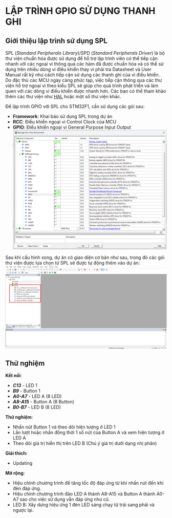# LẬP TRÌNH GPIO SỬ DỤNG THANH GHI
## Giới thiệu lập trình sử dụng SPL
SPL (_Standard Peripherals Library_)/SPD (_Standard Peripherals Driver_) là bộ thư viện chuẩn hóa được sử dụng để hỗ trợ lập trình viên có thể tiếp cận nhanh với các ngoại vi thông qua các hàm đã được chuẩn hóa và có thể sử dụng trên nhiều dòng vi điều khiển thay vì phải tra Datasheet và User Manual rất kỹ như cách tiếp cận sử dụng các thanh ghi của vi điều khiển. Do đặc thù các MCU ngày càng phức tạp, việc tiếp cận thông qua các thư viện hỗ trợ ngoại vi theo kiểu SPL sẽ giúp cho quá trình phát triển và làm quen với các dòng vi điều khiển được nhanh hơn. Các bạn có thể tham khảo thêm các thư viện như [HAL](https://www.google.com/url?sa=t&rct=j&q=&esrc=s&source=web&cd=&cad=rja&uact=8&ved=2ahUKEwiR-oiT4cv6AhWURd4KHfRcDxkQFnoECBYQAQ&url=https%3A%2F%2Fwww.st.com%2Fresource%2Fen%2Fuser_manual%2Fdm00154093-description-of-stm32f1-hal-and-lowlayer-drivers-stmicroelectronics.pdf&usg=AOvVaw1cH2oa0f2-yv8NyT4_GyFv) hoặc một số thư viện khác.

Để lập trình GPIO với SPL cho STM32F1, cần sử dụng các gói sau:
- **Framework**: Khai báo sử dụng SPL trong dự án
- **RCC**: Điều khiển ngoại vi Control Clock của MCU
- **GPIO**: Điều khiển ngoại vi General Purpose Input Output 
![Các gói Driver SPL cần sử dụng](./docs/1.package.png)

Sau khi cấu hình xong, dự án có giao diện cơ bản như sau, trong đó các gói thư viện được lựa chọn từ SPL sẽ được tự động thêm vào dự án:
![Giao diện gói sử dụng SPL](./docs/2.project.png)
## Thử nghiệm
**Kết nối**:
- ***C13*** - LED 1
- ***B9*** - Button 1
- ***A0-A7*** - LED A (8 LED)
- ***A8-A15*** - Button A (8 Button)
- ***B0-B7*** - LED B (8 LED)

**Thử nghiệm**:
- Nhấn nút Button 1 và theo dõi hiện tượng ở LED 1
- Lần lượt hoặc nhấn đồng thời 1 số nút của Button A và xem hiện tượng ở LED A
- Theo dõi giá trị hiển thị trên LED B (Chú ý giá trị dưới dạng nhị phân)

**Giải thích:**
- Updating

**Mở rộng**:
- Hiệu chỉnh chương trình để tăng tốc độ đáp ứng từ khi nhấn nút đến khi đèn đáp ứng.
- Hiệu chỉnh chương trình đảo LED A thành A8-A15 và Button A thành A0-A7 sao cho việc sử dụng vẫn đáp ứng như cũ.
- LED B: Xây dựng hiệu ứng 1 đèn LED sáng chạy từ trái sang phải và ngược lại.
